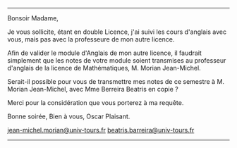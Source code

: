  


---


Bonsoir Madame,


Je vous sollicite, étant en double Licence, j'ai suivi les cours d'anglais avec vous, mais pas avec la professeure de mon autre licence. 

Afin de valider le module d'Anglais de mon autre licence, il faudrait simplement que les notes de votre module soient transmises au professeur d'anglais de la licence de Mathématiques, M. Morian Jean-Michel.

Serait-il possible pour vous de transmettre mes notes de ce semestre à M. Morian Jean-Michel, avec Mme Berreira Beatris en copie ?

Merci pour la considération que vous porterez à ma requête.

Bonne soirée,
Bien à vous,
Oscar Plaisant.



jean-michel.morian@univ-tours.fr beatris.barreira@univ-tours.fr


---



